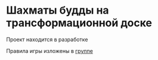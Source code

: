 # Шахматы будды на трансформационной доске

Проект находится в разработке

Правила игры изложены в [группе](https://www.facebook.com/groups/255866512768044)
